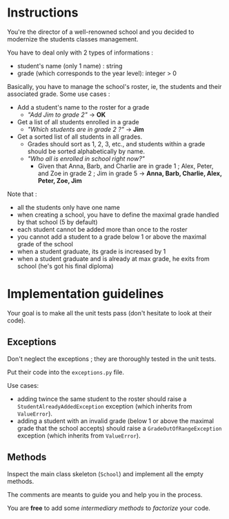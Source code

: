 # Instructions


You're the director of a well-renowned school and you decided to modernize the students classes management.

You have to deal only with 2 types of informations : 
* student's name (only 1 name) : string
* grade (which corresponds to the year level): integer > 0

Basically, you have to manage the school's roster, ie, the students and their associated grade.
Some use cases : 
* Add a student's name to the roster for a grade
  * *"Add Jim to grade 2"*
-> **OK**
* Get a list of all students enrolled in a grade
  * *"Which students are in grade 2 ?"*
-> **Jim**
* Get a sorted list of all students in all grades.
  * Grades should sort as 1, 2, 3, etc., and students within a grade should be sorted alphabetically by name.
  * *"Who all is enrolled in school right now?"*
      * Given that Anna, Barb, and Charlie are in grade 1 ; Alex, Peter, and Zoe in grade 2 ; Jim in grade 5
-> **Anna, Barb, Charlie, Alex, Peter, Zoe, Jim**

Note that :
* all the students only have one name
* when creating a school, you have to define the maximal grade handled by that school (5 by default)
* each student cannot be added more than once to the roster
* you cannot add a student to a grade below 1 or above the maximal grade of the school
* when a student graduate, its grade is increased by 1
* when a student graduate and is already at max grade, he exits from school (he's got his final diploma)


# Implementation guidelines
Your goal is to make all the unit tests pass (don't hesitate to look at their code).

## Exceptions
Don't neglect the exceptions ; they are thoroughly tested in the unit tests.

Put their code into the ``exceptions.py`` file.

Use cases: 
* adding twince the same student to the roster should raise a ``StudentAlreadyAddedException`` exception (which inherits from  ``ValueError``).
* adding a student with an invalid grade (below 1 or above the maximal grade that the school accepts) should raise a ``GradeOutOfRangeException`` exception (which inherits from ``ValueError``).


## Methods
Inspect the main class skeleton (``School``) and implement all the empty methods.

The comments are meants to guide you and help you in the process.

You are **free** to add some *intermediary methods* to *factorize* your code.

